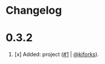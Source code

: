 # Changelog

<a name="0.3.2"></a>

# 0.3.2

1. [x] Added: project ([#1](https://github.com/kiforks/toolkit/pull/1) | [@kiforks](https://github.com/kiforks)).
